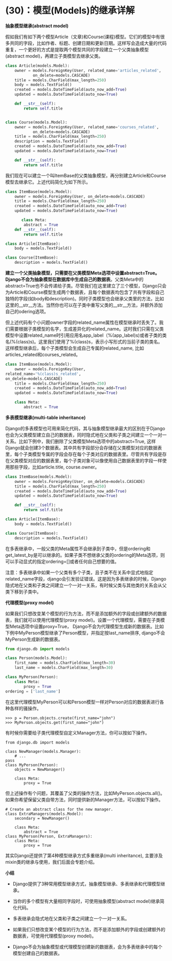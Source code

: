 # (30)：模型(Models)的继承详解

**抽象模型继承(abstract model)**



假如我们有如下两个模型Article（文章)和Course(课程)模型。它们的模型中有很多共同的字段，比如作者、标题、创建日期和更新日期。这样写会造成大量的代码重复，一个更好的方式是提取两个模型共同的字段建立一个父类抽象模型(abstract model)，再建立子类模型去继承父类。

```python
class Article(models.Model):
    owner = models.ForeignKey(User, related_name='articles_related',
            on_delete=models.CASCADE)
    title = models.CharField(max_length=250)
    body = models.TextField()
    created = models.DateTimeField(auto_now_add=True)
    updated = models.DateTimeField(auto_now=True)

    def __str__(self):
        return self.title


class Course(models.Model):
    owner = models.ForeignKey(User, related_name='courses_related',
            on_delete=models.CASCADE)
    title = models.CharField(max_length=250)
    description = models.TextField()
    created = models.DateTimeField(auto_now_add=True)
    updated = models.DateTimeField(auto_now=True)

    def __str__(self):
        return self.title
```



我们现在可以建立一个叫ItemBase的父类抽象模型，再分别建立Article和Course模型去继承它。上述代码简化为如下所示。



```python
class ItemBase(models.Model):
    owner = models.ForeignKey(User, on_delete=models.CASCADE)
    title = models.CharField(max_length=250)
    created = models.DateTimeField(auto_now_add=True)
    updated = models.DateTimeField(auto_now=True)

       class Meta:
        abstract = True
    def __str__(self):
        return self.title

class Article(ItemBase):
    body = models.TextField()

class Course(ItemBase):
    description = models.TextField()
```



**建立一个父类抽象模型，只需要在父类模型Meta选项中设置abstract=True。Django不会为抽象模型在数据库中生成自己的数据表**。父类Meta中的abstract=True也不会传递给子类。尽管我们在这里建立了三个模型，Django只会为Article和Course模型生成两个数据表，且每个数据表均包含了共有字段和自己独特的字段(如body和description)。同时子类模型也会继承父类里的方法，比如这里的__str__方法。当然你也可以在子类中重写父类的__str__方法，并额外添加自己的odering选项。



但上述代码有个小问题owner字段的related_name属性在模型继承时丢失了。我们需要根据子类模型的名字，生成差异化的related_name。这时我们只需在父类模型中设置related_name时引用应用名app_label（%(app_label)s)或者子类的类名(%(class)s)。这里我们使用了%(class)s，表示小写形式的当前子类的类名。这样模型继承后，每个子类模型会生成自己专属的related_name, 比如articles_related和courses_related。

```python
class ItemBase(models.Model):
    owner = models.ForeignKey(User,
related_name='%(class)s_related',
on_delete=models.CASCADE)
    title = models.CharField(max_length=250)
    created = models.DateTimeField(auto_now_add=True)
    updated = models.DateTimeField(auto_now=True)

    class Meta:
        abstract = True
```



**多表模型继承(multi-table inheritance)**

Django的多表模型也可用来简化代码，其与抽象模型继承最大的区别在于Django也会为父类模型建立自己的数据表，同时隐式地在父类和子类之间建立一个一对一关系。比如下例中，我们删除了父类模型Meta选项中的abstract=True, 这样Django就会创建3个数据表。其中共有字段部分会存储在父类模型对应的数据表里，每个子类模型专属的字段会存在每个子类对应的数据表里。尽管共有字段是存在父类模型对应的数据表里，每个子类对象可以像使用自己数据表里的字段一样使用那些字段，比如article.title, course.owner。

```python
class ItemBase(models.Model):
    owner = models.ForeignKey(User, on_delete=models.CASCADE)
    title = models.CharField(max_length=250)
    created = models.DateTimeField(auto_now_add=True)
    updated = models.DateTimeField(auto_now=True)

    def __str__(self):
        return self.title

class Article(ItemBase):
    body = models.TextField()

class Course(ItemBase):
    description = models.TextField()
```

在多表继承中，一般父类的Meta属性不会继承到子类中，但是ordering和 get_latest_by是可以继承的。如果子类不想继承父类的ordering的Meta选项，则可以手动显式的指定ordering=[]或者任何自己想要的值。



注意：多表继承中如果一个父类有多个子类，且子类不在关系中显式地指定related_name字段，django会引发验证错误。这是因为多表继承的时候，Django隐式地在父类和子类之间建立一个一对一关系，有时候父类与其他类的关系会从父类下移到子类中。



**代理模型(proxy model)**



如果我们只想改变某个模型的行为方法，而不是添加额外的字段或创建额外的数据表，我们就可以使用代理模型(proxy model)。设置一个代理模型，需要在子类模型Meta选项中设置proxy=True， Django不会为代理模型生成新的数据表。比如下例中MyPerson模型继承了Person模型，并指定按last_name排序, django不会MyPerson生成新的数据表。

```python
from django.db import models

class Person(models.Model):
    first_name = models.CharField(max_length=30)
    last_name = models.CharField(max_length=30)

class MyPerson(Person):
    class Meta:
        proxy = True
ordering = ['last_name']
```



在这里代理模型MyPerson可以和Person模型一样对Person对应的数据表进行各种各样的骚操作。

```
>>> p = Person.objects.create(first_name="john")
>>> MyPerson.objects.get(first_name="john")
```

有时候你需要给子类代理模型自定义Manager方法，你可以按如下操作。

```
from django.db import models

class NewManager(models.Manager):
    # ...
pass
class MyPerson(Person):
    objects = NewManager()

    class Meta:
        proxy = True
```

但上述操作有个问题，其覆盖了父类的操作方法，比如MyPerson.objects.all()。如果你希望保留父类自带方法，同时提供新的Manager方法，可以按如下操作。

```
# Create an abstract class for the new manager.
class ExtraManagers(models.Model):
    secondary = NewManager()

    class Meta:
        abstract = True
class MyPerson(Person, ExtraManagers):
    class Meta:
        proxy = True
```



其实Django还提供了第4种模型继承方式多重继承(multi inheritance), 主要涉及mixin类的继承与使用，我们后面会专题介绍。



**小结**

- Django提供了3种常用模型继承方式，抽象模型继承、多表继承和代理模型继承。

- 当你的多个模型有大量相同字段时，可使用抽象模型(abstract model)继承简化代码。

- 多表继承会隐式地在父类和子类之间建立一个一对一关系。

  

- 如果我们只想改变某个模型的行为方法，而不是添加额外的字段或创建额外的数据表，可使用代理模型(proxy model)。

- Django不会为抽象模型或代理模型创建新的数据表，会为多表继承中的每个模型创建自己的数据表。